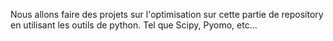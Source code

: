 Nous allons faire des projets sur l'optimisation sur cette partie de repository en utilisant les outils de python.
Tel que Scipy, Pyomo, etc...